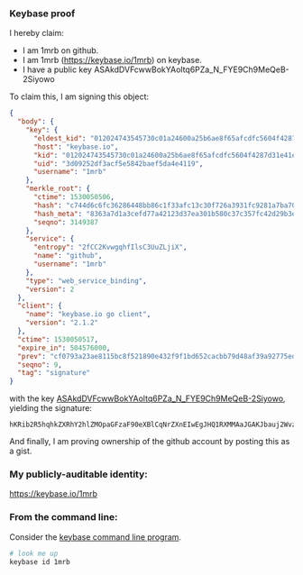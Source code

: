 ### Keybase proof

I hereby claim:

  * I am 1mrb on github.
  * I am 1mrb (https://keybase.io/1mrb) on keybase.
  * I have a public key ASAkdDVFcwwBokYAoltq6PZa_N_FYE9Ch9MeQeB-2Siyowo

To claim this, I am signing this object:

```json
{
  "body": {
    "key": {
      "eldest_kid": "012024743545730c01a24600a25b6ae8f65afcdfc5604f4287d31e41e07ed928b2a30a",
      "host": "keybase.io",
      "kid": "012024743545730c01a24600a25b6ae8f65afcdfc5604f4287d31e41e07ed928b2a30a",
      "uid": "3d09252df3acf5e5842baef5da4e4119",
      "username": "1mrb"
    },
    "merkle_root": {
      "ctime": 1530050506,
      "hash": "c744d6c6fc36286448bb86c1f33afc13c30f726a3931fc9281a7ba705c8cd72bf1f84e44007e9b2f47e8ec3f52a62395e5492c2b5ce1f977decec5088976d18e",
      "hash_meta": "8363a7d1a3cefd77a42123d37ea301b580c37c357fc42d29b3e3ceca4fef1d16",
      "seqno": 3149387
    },
    "service": {
      "entropy": "2fCC2KvwgqhfIlsC3UuZLjiX",
      "name": "github",
      "username": "1mrb"
    },
    "type": "web_service_binding",
    "version": 2
  },
  "client": {
    "name": "keybase.io go client",
    "version": "2.1.2"
  },
  "ctime": 1530050517,
  "expire_in": 504576000,
  "prev": "cf0793a23ae8115bc8f521890e432f9f1bd652cacbb79d48af39a92775edc65a",
  "seqno": 9,
  "tag": "signature"
}
```

with the key [ASAkdDVFcwwBokYAoltq6PZa_N_FYE9Ch9MeQeB-2Siyowo](https://keybase.io/1mrb), yielding the signature:

```
hKRib2R5hqhkZXRhY2hlZMOpaGFzaF90eXBlCqNrZXnEIwEgJHQ1RXMMAaJGAKJbauj2WvzfxWBPQofTHkHgftkosqMKp3BheWxvYWTESpcCCcQgzweTojroEVvI9SGJDkMvnxvWUsrLt51IrzmpJ3XtxlrEIGB5X1lf4kdXun9EWhS2iQI+c4JO4oqvT2iVPZsSkjNRAgHCo3NpZ8RA12fP/J1AnJdMRF4UZ8mNnSiJyW08nLNPeQpV2cZ4qMgOCknsmY+gKsDLmq9lcAoXQ6Wy+O8zwFuh8iil6CFgBqhzaWdfdHlwZSCkaGFzaIKkdHlwZQildmFsdWXEIELWIwztMYkTpg4ILDLQ48usmvoevQMBp0EwSsrrsBQMo3RhZ80CAqd2ZXJzaW9uAQ==

```

And finally, I am proving ownership of the github account by posting this as a gist.

### My publicly-auditable identity:

https://keybase.io/1mrb

### From the command line:

Consider the [keybase command line program](https://keybase.io/download).

```bash
# look me up
keybase id 1mrb
```
